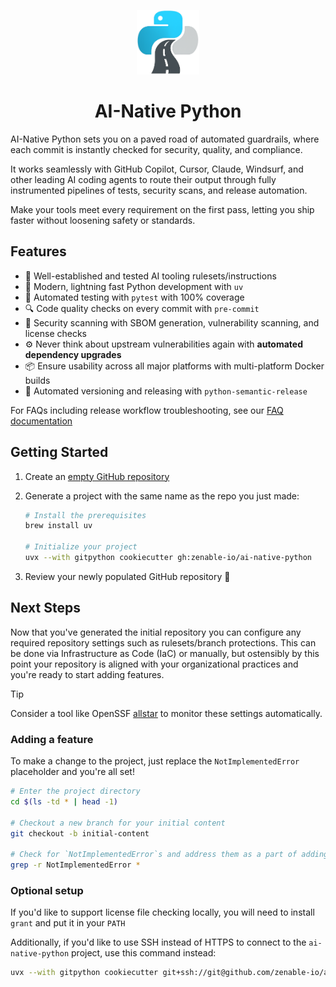 <p align="center"><img src="img/ai-native-python.png" width="100px"/></p>
<div align="center"><h1>AI-Native Python</h1></div>

AI-Native Python sets you on a paved road of automated guardrails, where each commit is instantly checked for security, quality, and compliance.

It works seamlessly with GitHub Copilot, Cursor, Claude, Windsurf, and other leading AI coding agents to route their output through fully instrumented pipelines
of tests, security scans, and release automation.

Make your tools meet every requirement on the first pass, letting you ship faster without loosening safety or standards.

## Features

- 🤖 Well-established and tested AI tooling rulesets/instructions
- 🚀 Modern, lightning fast Python development with `uv`
- 🧪 Automated testing with `pytest` with 100% coverage
- 🔍 Code quality checks on every commit with `pre-commit`
- 🔐 Security scanning with SBOM generation, vulnerability scanning, and license checks
- ⚙️ Never think about upstream vulnerabilities again with **automated dependency upgrades**
- 📦 Ensure usability across all major platforms with multi-platform Docker builds
- 🔄 Automated versioning and releasing with `python-semantic-release`

For FAQs including release workflow troubleshooting, see our [FAQ documentation](./FAQ.md)

## Getting Started

1. Create an [empty GitHub repository](https://docs.github.com/en/repositories/creating-and-managing-repositories/creating-a-new-repository)
1. Generate a project with the same name as the repo you just made:

    ```bash
    # Install the prerequisites
    brew install uv

    # Initialize your project
    uvx --with gitpython cookiecutter gh:zenable-io/ai-native-python
    ```

1. Review your newly populated GitHub repository 🎉

## Next Steps

Now that you've generated the initial repository you can configure any required repository settings such as rulesets/branch protections. This can be done via
Infrastructure as Code (IaC) or manually, but ostensibly by this point your repository is aligned with your organizational practices and you're ready to start
adding features.

> [!TIP]
> Consider a tool like OpenSSF [allstar](https://github.com/ossf/allstar) to monitor these settings automatically.

### Adding a feature

To make a change to the project, just replace the `NotImplementedError` placeholder and you're all set!

```bash
# Enter the project directory
cd $(ls -td * | head -1)

# Checkout a new branch for your initial content
git checkout -b initial-content

# Check for `NotImplementedError`s and address them as a part of adding your business logic
grep -r NotImplementedError *
```

### Optional setup

If you'd like to support license file checking locally, you will need to install `grant` and put it in your `PATH`

Additionally, if you'd like to use SSH instead of HTTPS to connect to the `ai-native-python` project, use this command instead:

```bash
uvx --with gitpython cookiecutter git+ssh://git@github.com/zenable-io/ai-native-python.git
```
